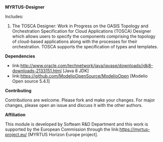 

**MYRTUS-Designer**
 
Includes:
1) The TOSCA Designer: Work in Progress on the OASIS Topology and Orchestration Specification for Cloud Applications (TOSCA) Designer which allows users to specify the components comprising the topology of cloud-based applications along with the processes for their orchestration.  TOSCA supports the specification of types and templates.



**Dependencies**
* link:http://www.oracle.com/technetwork/java/javase/downloads/jdk8-downloads-2133151.html [Java 8 JDK]
* link:https://github.com/ModelioOpenSource/ModelioOpen [Modelio Open source 5.4.1]
 
**Contributing**

Contributions are welcome.
Please fork and make your changes. For major changes, please open an issue and discuss it with the other authors.

**Affiliation**

This module is developed by Softeam R&D Department and this work is supported by the European Commission through the link:https://myrtus-project.eu/ [MYRTUS Horizon Europe project].

